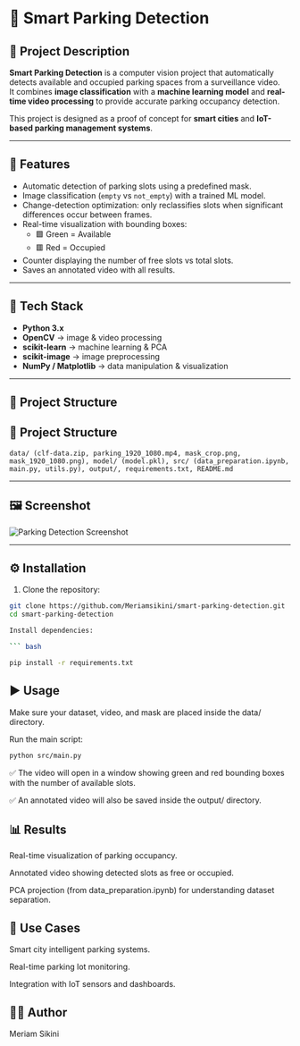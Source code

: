 # 🚗 Smart Parking Detection

## 📌 Project Description
**Smart Parking Detection** is a computer vision project that automatically detects available and occupied parking spaces from a surveillance video.  
It combines **image classification** with a **machine learning model** and **real-time video processing** to provide accurate parking occupancy detection.  

This project is designed as a proof of concept for **smart cities** and **IoT-based parking management systems**.  

---

## 🔹 Features
- Automatic detection of parking slots using a predefined mask.
- Image classification (`empty` vs `not_empty`) with a trained ML model.
- Change-detection optimization: only reclassifies slots when significant differences occur between frames.
- Real-time visualization with bounding boxes:  
  - 🟩 Green = Available  
  - 🟥 Red = Occupied
- Counter displaying the number of free slots vs total slots.
- Saves an annotated video with all results.

---

## 🔹 Tech Stack
- **Python 3.x**
- **OpenCV** → image & video processing
- **scikit-learn** → machine learning & PCA
- **scikit-image** → image preprocessing
- **NumPy / Matplotlib** → data manipulation & visualization

---

## 📂 Project Structure
## 📂 Project Structure
`data/ (clf-data.zip, parking_1920_1080.mp4, mask_crop.png, mask_1920_1080.png), model/ (model.pkl), src/ (data_preparation.ipynb, main.py, utils.py), output/, requirements.txt, README.md`



---

## 🖼 Screenshot
![Parking Detection Screenshot](https://your-image-link-here.com/screenshot.png)  


---

## ⚙️ Installation
1. Clone the repository:
```bash
git clone https://github.com/Meriamsikini/smart-parking-detection.git
cd smart-parking-detection

Install dependencies:

``` bash

pip install -r requirements.txt
```
## ▶️ Usage
Make sure your dataset, video, and mask are placed inside the data/ directory.

Run the main script:

```bash
python src/main.py
```
✅ The video will open in a window showing green and red bounding boxes with the number of available slots.

✅ An annotated video will also be saved inside the output/ directory.

## 📊 Results
Real-time visualization of parking occupancy.

Annotated video showing detected slots as free or occupied.

PCA projection (from data_preparation.ipynb) for understanding dataset separation.

## 🚀 Use Cases
Smart city intelligent parking systems.

Real-time parking lot monitoring.

Integration with IoT sensors and dashboards.

## 👩‍💻 Author
Meriam Sikini
